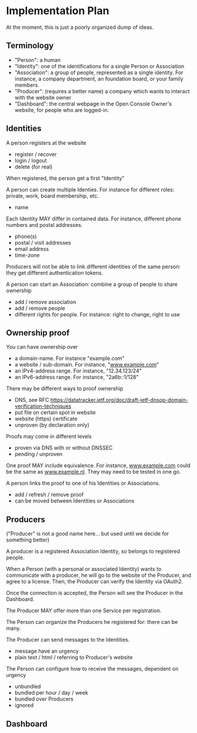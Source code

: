# Implementation Plan

At the moment, this is just a poorly organized dump of ideas.

## Terminology

  * "Person": a human
  * "Identity": one of the identifications for a single Person or Association
  * "Association": a group of people, represented as a single identity. For instance, a company department, an foundation board, or your family members.
  * "Producer": (requires a better name) a company which wants to interact with the website owner
  * "Dashboard": the central webpage in the Open Console Owner's website, for people who are logged-in.
 
## Identities

A person registers at the website
  * register / recover
  * login / logout
  * delete (for real)

When registered, the person get a first "Identity"

A person can create multiple Identies. For instance for different roles: private, work, board membership, etc.
  * name

Each Identity MAY differ in contained data.  For instance, different phone numbers and postal addresses.
  * phone(s)
  * postal / visit addresses
  * email address
  * time-zone

Producers will not be able to link different identities of the same person: they get different authentication tokens.

A person can start an Association: combine a group of people to share ownership
  * add / remove association
  * add / remove people
  * different rights for people.  For instance: right to change, right to use

## Ownership proof

You can have ownership over
  * a domain-name.  For instance "example.com"
  * a website / sub-domain.  For instance, "www.example.com"
  * an IPv4-address range.  For instance, "12.34.123/24"
  * an IPv6-address range.  For instance, "2a6b::1/128"

There may be different ways to proof ownership
  * DNS, see RFC https://datatracker.ietf.org/doc/draft-ietf-dnsop-domain-verification-techniques
  * put file on certain spot in website
  * website (https) certificate
  * unproven (by declaration only)

Proofs may come in different levels
  * proven via DNS with or without DNSSEC
  * pending / unproven

One proof MAY include equivalence.  For instance, www.example.com could be the same as www.example.nl.  They may need to be tested in one go.

A person links the proof to one of his Identities or Associations.
  * add / refresh / remove proof
  * can be moved between Identities or Associations

## Producers

("Producer" is not a good name here... but used until we decide for something
better)

A producer is a registered Association Identity, so belongs to registered
people.

When a Person (with a personal or associated Identity) wants to communicate with a producer, he will go to the website of the Producer, and agree to a license.  Then, the Producer can verify the Identity via OAuth2.

Once the connection is accepted, the Person will see the Producer in the Dashboard.

The Producer MAY offer more than one Service per registration.

The Person can organize the Producers he registered for: there can be many.

The Producer can send messages to the Identities.
  * message have an urgency
  * plain text / html / referring to Producer's website

The Person can configure how to receive the messages, dependent on urgency
  * unbundled
  * bundled per hour / day / week
  * bundled over Producers
  * ignored

## Dashboard


